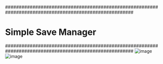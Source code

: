 #######################################################################################################
#                                       Simple Save Manager                                           #
#######################################################################################################
![image](https://github.com/user-attachments/assets/3b81dd7b-252c-4587-871e-71a8e0c74abc)
![image](https://github.com/user-attachments/assets/9d9e3153-00fe-4ac1-a6f0-8af8598a8275)


